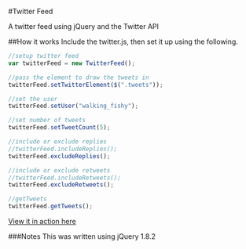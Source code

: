 #Twitter Feed

A twitter feed using jQuery and the Twitter API

##How it works
Include the twitter.js, then set it up using the following.

```javascript
//setup twitter feed
var twitterFeed = new TwitterFeed();

//pass the element to draw the tweets in
twitterFeed.setTwitterElement($(".tweets"));

//set the user
twitterFeed.setUser("walking_fishy");

//set number of tweets
twitterFeed.setTweetCount(5);

//include or exclude replies
//twitterFeed.includeReplies();
twitterFeed.excludeReplies();

//include or exclude retweets
//twitterFeed.includeRetweets();
twitterFeed.excludeRetweets();

//getTweets
twitterFeed.getTweets();
```

[View it in action here](http://martinblackburn.github.com/twitter-feed/)

###Notes
This was written using jQuery 1.8.2